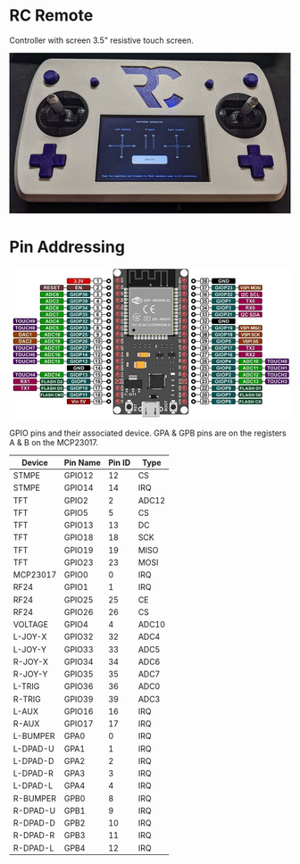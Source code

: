 # RC Remote 
Controller with screen 3.5" resistive touch screen.

![Image of RC Controller](controller.jpg)

Pin Addressing
==============

![Image of ESP32](ESP32.jpg)

GPIO pins and their associated device.
GPA & GPB pins are on the registers A & B on the MCP23017.

Device   | Pin Name | Pin ID | Type  |
---------|----------|--------|-------|
STMPE    | GPIO12   | 12     | CS    |
STMPE    | GPIO14   | 14     | IRQ   |
TFT      | GPIO2    | 2      | ADC12 |
TFT      | GPIO5    | 5      | CS    |
TFT      | GPIO13   | 13     | DC    | 
TFT      | GPIO18   | 18     | SCK   |
TFT      | GPIO19   | 19     | MISO  |
TFT      | GPIO23   | 23     | MOSI  |
MCP23017 | GPIO0    | 0      | IRQ   |
RF24     | GPIO1    | 1      | IRQ   |
RF24     | GPIO25   | 25     | CE    |
RF24     | GPIO26   | 26     | CS    |
VOLTAGE  | GPIO4    | 4      | ADC10 |
L-JOY-X  | GPIO32   | 32     | ADC4  |
L-JOY-Y  | GPIO33   | 33     | ADC5  |
R-JOY-X  | GPIO34   | 34     | ADC6  |
R-JOY-Y  | GPIO35   | 35     | ADC7  |
L-TRIG   | GPIO36   | 36     | ADC0  |
R-TRIG   | GPIO39   | 39     | ADC3  |
L-AUX    | GPIO16   | 16     | IRQ   |
R-AUX    | GPIO17   | 17     | IRQ   |
L-BUMPER | GPA0     | 0      | IRQ   |
L-DPAD-U | GPA1     | 1      | IRQ   |
L-DPAD-D | GPA2     | 2      | IRQ   |
L-DPAD-R | GPA3     | 3      | IRQ   |
L-DPAD-L | GPA4     | 4      | IRQ   |
R-BUMPER | GPB0     | 8      | IRQ   |
R-DPAD-U | GPB1     | 9      | IRQ   |
R-DPAD-D | GPB2     | 10     | IRQ   |
R-DPAD-R | GPB3     | 11     | IRQ   |
R-DPAD-L | GPB4     | 12     | IRQ   |
